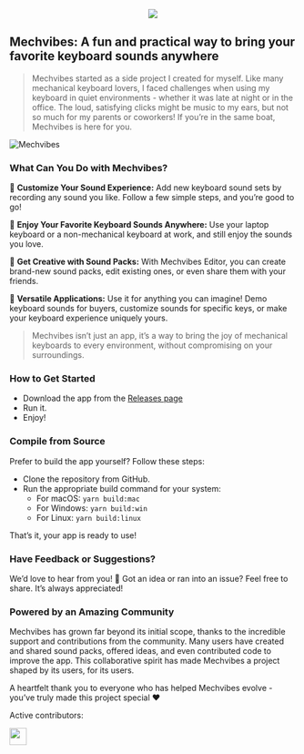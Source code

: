 <p align="center" width="100%">
    <img  src="https://github.com/user-attachments/assets/7fff0e20-5a37-4f40-a638-2bfa27dbb429"> 
</p>

## Mechvibes: A fun and practical way to bring your favorite keyboard sounds anywhere

> Mechvibes started as a side project I created for myself. Like many mechanical keyboard lovers, I faced challenges when using my keyboard in quiet environments - whether it was late at night or in the office. The loud, satisfying clicks might be music to my ears, but not so much for my parents or coworkers! If you’re in the same boat, Mechvibes is here for you.

![Mechvibes](https://i.imgur.com/78qUULA.jpg)

### What Can You Do with Mechvibes?
🎨 **Customize Your Sound Experience:** Add new keyboard sound sets by recording any sound you like. Follow a few simple steps, and you’re good to go!

🎵 **Enjoy Your Favorite Keyboard Sounds Anywhere:** Use your laptop keyboard or a non-mechanical keyboard at work, and still enjoy the sounds you love.

🌻 **Get Creative with Sound Packs:** With Mechvibes Editor, you can create brand-new sound packs, edit existing ones, or even share them with your friends.

💪 **Versatile Applications:** Use it for anything you can imagine! Demo keyboard sounds for buyers, customize sounds for specific keys, or make your keyboard experience uniquely yours.

> Mechvibes isn’t just an app, it’s a way to bring the joy of mechanical keyboards to every environment, without compromising on your surroundings.

### How to Get Started
- Download the app from the [Releases page](https://github.com/hainguyents13/mechvibes/releases/latest)
- Run it.
- Enjoy!

### Compile from Source
Prefer to build the app yourself? 
Follow these steps:
- Clone the repository from GitHub.
- Run the appropriate build command for your system:
  - For macOS: `yarn build:mac`
  - For Windows: `yarn build:win`
  - For Linux: `yarn build:linux`

That’s it, your app is ready to use!

### Have Feedback or Suggestions?
We’d love to hear from you! 🤝 Got an idea or ran into an issue? Feel free to share. It’s always appreciated!

### Powered by an Amazing Community
Mechvibes has grown far beyond its initial scope, thanks to the incredible support and contributions from the community. Many users have created and shared sound packs, offered ideas, and even contributed code to improve the app. This collaborative spirit has made Mechvibes a project shaped by its users, for its users.

A heartfelt thank you to everyone who has helped Mechvibes evolve - you’ve truly made this project special ❤️

Active contributors:

<a href="https://github.com/hainguyents13/mechvibes/graphs/contributors">
  <img src="https://contrib.rocks/image?repo=hainguyents13/mechvibes&anon=1" height="30" />
</a>
